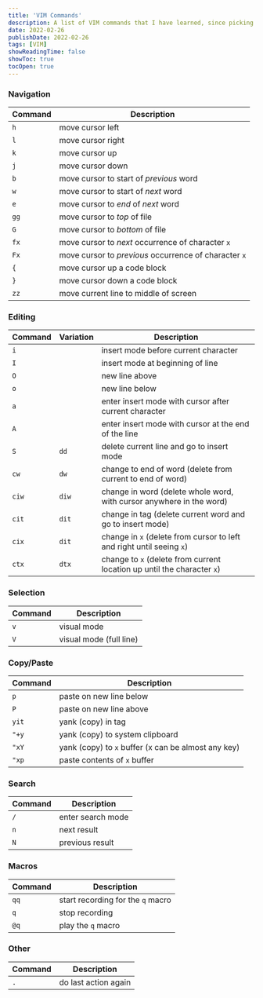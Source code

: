 ```yaml
---
title: 'VIM Commands'
description: A list of VIM commands that I have learned, since picking up VIM in 2021.
date: 2022-02-26
publishDate: 2022-02-26
tags: [VIM]
showReadingTime: false
showToc: true
tocOpen: true
---
```


### Navigation

| Command | Description                                           |
| ------- | ----------------------------------------------------- |
| `h`     | move cursor left                                      |
| `l`     | move cursor right                                     |
| `k`     | move cursor up                                        |
| `j`     | move cursor down                                      |
| `b`     | move cursor to start of _previous_ word               |
| `w`     | move cursor to start of _next_ word                   |
| `e`     | move cursor to _end_ of _next_ word                   |
| `gg`    | move cursor to _top_ of file                          |
| `G`     | move cursor to _bottom_ of file                       |
| `fx`    | move cursor to _next_ occurrence of character `x`     |
| `Fx`    | move cursor to _previous_ occurrence of character `x` |
| `{`     | move cursor up a code block                           |
| `}`     | move cursor down a code block                         |
| `zz`    | move current line to middle of screen                 |

### Editing

| Command | Variation | Description                                                             |
| ------- | --------- | ----------------------------------------------------------------------- |
| `i`     |           | insert mode before current character                                    |
| `I`     |           | insert mode at beginning of line                                        |
| `O`     |           | new line above                                                          |
| `o`     |           | new line below                                                          |
| `a`     |           | enter insert mode with cursor after current character                   |
| `A`     |           | enter insert mode with cursor at the end of the line                    |
| `S`     | `dd`      | delete current line and go to insert mode                               |
| `cw`    | `dw`      | change to end of word (delete from current to end of word)              |
| `ciw`   | `diw`     | change in word (delete whole word, with cursor anywhere in the word)    |
| `cit`   | `dit`     | change in tag (delete current word and go to insert mode)               |
| `cix`   | `dit`     | change in `x` (delete from cursor to left and right until seeing `x`)   |
| `ctx`   | `dtx`     | change to `x` (delete from current location up until the character `x`) |

### Selection

| Command | Description             |
| ------- | ----------------------- |
| `v`     | visual mode             |
| `V`     | visual mode (full line) |

### Copy/Paste

| Command | Description                                         |
| ------- | --------------------------------------------------- |
| `p`     | paste on new line below                             |
| `P`     | paste on new line above                             |
| `yit`   | yank (copy) in tag                                  |
| `"+y`   | yank (copy) to system clipboard                     |
| `"xY`   | yank (copy) to `x` buffer (x can be almost any key) |
| `"xp`   | paste contents of `x` buffer                        |

### Search

| Command | Description       |
| ------- | ----------------- |
| `/`     | enter search mode |
| `n`     | next result       |
| `N`     | previous result   |

### Macros

| Command | Description                       |
| ------- | --------------------------------- |
| `qq`    | start recording for the `q` macro |
| `q`     | stop recording                    |
| `@q`    | play the `q` macro                |

### Other

| Command | Description          |
| ------- | -------------------- |
| `.`     | do last action again |
